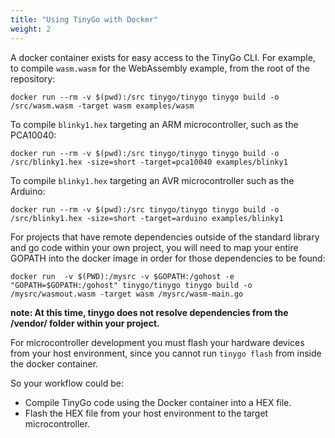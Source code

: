 ```yaml
---
title: "Using TinyGo with Docker"
weight: 2
---
```


A docker container exists for easy access to the TinyGo CLI. For example, to compile `wasm.wasm` for the WebAssembly example, from the root of the repository:

    docker run --rm -v $(pwd):/src tinygo/tinygo tinygo build -o /src/wasm.wasm -target wasm examples/wasm

To compile `blinky1.hex` targeting an ARM microcontroller, such as the PCA10040:

    docker run --rm -v $(pwd):/src tinygo/tinygo tinygo build -o /src/blinky1.hex -size=short -target=pca10040 examples/blinky1

To compile `blinky1.hex` targeting an AVR microcontroller such as the Arduino:

    docker run --rm -v $(pwd):/src tinygo/tinygo tinygo build -o /src/blinky1.hex -size=short -target=arduino examples/blinky1

For projects that have remote dependencies outside of the standard library and go code within your own project, you will need to map your entire GOPATH into the docker image in order for those dependencies to be found:

    docker run  -v $(PWD):/mysrc -v $GOPATH:/gohost -e "GOPATH=$GOPATH:/gohost" tinygo/tinygo tinygo build -o /mysrc/wasmout.wasm -target wasm /mysrc/wasm-main.go

**note: At this time, tinygo does not resolve dependencies from the /vendor/ folder within your project.**

For microcontroller development you must flash your hardware devices from your host environment, since you cannot run `tinygo flash` from inside the docker container.

So your workflow could be:

- Compile TinyGo code using the Docker container into a HEX file.
- Flash the HEX file from your host environment to the target microcontroller.
